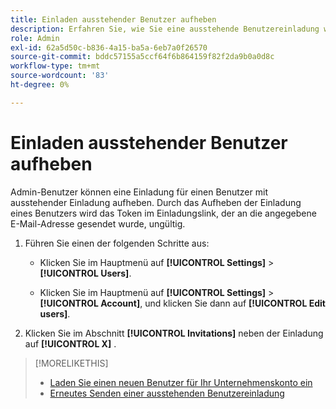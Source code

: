 ```yaml
---
title: Einladen ausstehender Benutzer aufheben
description: Erfahren Sie, wie Sie eine ausstehende Benutzereinladung widerrufen.
role: Admin
exl-id: 62a5d50c-b836-4a15-ba5a-6eb7a0f26570
source-git-commit: bddc57155a5ccf64f6b864159f82f2da9b0a0d8c
workflow-type: tm+mt
source-wordcount: '83'
ht-degree: 0%

---
```


# Einladen ausstehender Benutzer aufheben

Admin-Benutzer können eine Einladung für einen Benutzer mit ausstehender Einladung aufheben. Durch das Aufheben der Einladung eines Benutzers wird das Token im Einladungslink, der an die angegebene E-Mail-Adresse gesendet wurde, ungültig.

1. Führen Sie einen der folgenden Schritte aus:

   * Klicken Sie im Hauptmenü auf **[!UICONTROL Settings]** > **[!UICONTROL Users]**.

   * Klicken Sie im Hauptmenü auf **[!UICONTROL Settings]** > **[!UICONTROL Account]**, und klicken Sie dann auf **[!UICONTROL Edit users]**.

1. Klicken Sie im Abschnitt **[!UICONTROL Invitations]** neben der Einladung auf **[!UICONTROL X]** .

>[!MORELIKETHIS]
>
>* [Laden Sie einen neuen Benutzer für Ihr Unternehmenskonto ein](user-invite.md)
>* [Erneutes Senden einer ausstehenden Benutzereinladung](user-resend-invite.md)

<!-- >* [Edit User Permissions or Delete a User](user-edit.md) -->
